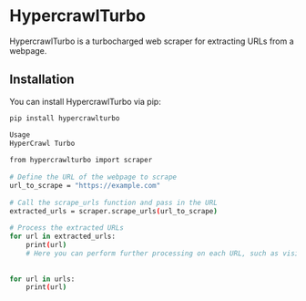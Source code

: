# HypercrawlTurbo

HypercrawlTurbo is a turbocharged web scraper for extracting URLs from a webpage.

## Installation

You can install HypercrawlTurbo via pip:

```bash
pip install hypercrawlturbo

Usage
HyperCrawl Turbo
​
from hypercrawlturbo import scraper
​
# Define the URL of the webpage to scrape
url_to_scrape = "https://example.com"
​
# Call the scrape_urls function and pass in the URL
extracted_urls = scraper.scrape_urls(url_to_scrape)
​
# Process the extracted URLs
for url in extracted_urls:
    print(url)
    # Here you can perform further processing on each URL, such as visiting it or storing it in a database
​
​
for url in urls:
    print(url)
​
